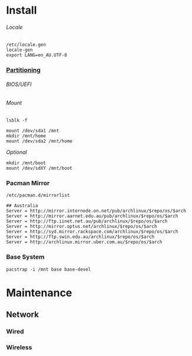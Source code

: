 # Install
###### Locale

``` 
/etc/locale.gen
locale-gen
export LANG=en_AU.UTF-8
```

### [Partitioning](./linux/partioning.md)
###### BIOS/UEFI

###### Mount
```
lsblk -f

mount /dev/sda1 /mnt
mkdir /mnt/home
mount /dev/sda2 /mnt/home
```

_Optional_
```
mkdir /mnt/boot
mount /dev/sdXY /mnt/boot
```

### Pacman Mirror
` /etc/pacman.d/mirrorlist `
```
## Australia
Server = http://mirror.internode.on.net/pub/archlinux/$repo/os/$arch
Server = http://mirror.aarnet.edu.au/pub/archlinux/$repo/os/$arch
Server = http://ftp.iinet.net.au/pub/archlinux/$repo/os/$arch
Server = http://mirror.optus.net/archlinux/$repo/os/$arch
Server = http://syd.mirror.rackspace.com/archlinux/$repo/os/$arch
Server = http://ftp.swin.edu.au/archlinux/$repo/os/$arch
Server = http://archlinux.mirror.uber.com.au/$repo/os/$arch
```

### Base System
`pacstrap -i /mnt base base-devel`




# Maintenance

## Network
### Wired

### Wireless
